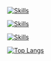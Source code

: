 [![Skills](https://skillicons.dev/icons?i=py,java,gradle,maven)](https://skillicons.dev)

[![Skills](https://skillicons.dev/icons?i=html,css,bootstrap,js,mysql)](https://skillicons.dev)

[![Skills](https://skillicons.dev/icons?i=eclipse,vscode,git,github)](https://skillicons.dev)


[![Top Langs](https://github-readme-stats.vercel.app/api/top-langs/?username=gallardo7761&layout=compact)](https://github.com/gallardo7761?tab=repositories)
